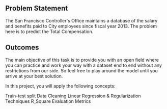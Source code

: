 ## Problem Statement

The San Francisco Controller's Office maintains a database of the salary and benefits paid to City employees since fiscal year 2013. The problem here is to predict the Total Compensation.

## Outcomes

The main objective of this task is to provide you with an open field where you can practice and work your way with a dataset end to end without any restrictions from our side. So feel free to play around the model until you arrive at your best solution.

In this project, you will apply the following concepts:

Train-test split
Data Cleaning
Linear Regression & Regularization Techniques 
R_Square Evaluation Metrics
